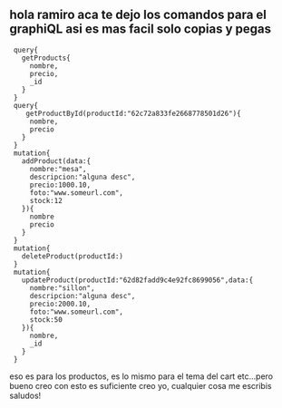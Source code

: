 ## hola ramiro aca te dejo los comandos para el graphiQL asi es mas facil solo copias y pegas
```
 query{
   getProducts{
     nombre,
     precio,
     _id
   }
 }
 query{
 	getProductById(productId:"62c72a833fe2668778501d26"){
     nombre,
     precio
   }
 }
 mutation{
   addProduct(data:{
     nombre:"mesa",
     descripcion:"alguna desc",
     precio:1000.10,
     foto:"www.someurl.com",
     stock:12
   }){
     nombre
     precio
   }
 }
 mutation{
   deleteProduct(productId:)
 }
 mutation{
   updateProduct(productId:"62d82fadd9c4e92fc8699056",data:{
     nombre:"sillon",
     descripcion:"alguna desc",
     precio:2000.10,
     foto:"www.someurl.com",
     stock:50
   }){
     nombre,
     _id
   }
 }
 ```
 eso es para los productos, es lo mismo para el tema del cart etc...pero bueno creo con esto es suficiente creo yo, cualquier cosa me escribis saludos!
